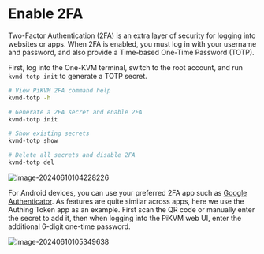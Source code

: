 # Enable 2FA

Two-Factor Authentication (2FA) is an extra layer of security for logging into websites or apps. When 2FA is enabled, you must log in with your username and password, and also provide a Time-based One-Time Password (TOTP).

First, log into the One-KVM terminal, switch to the root account, and run `kvmd-totp init` to generate a TOTP secret.

```bash
# View PiKVM 2FA command help
kvmd-totp -h

# Generate a 2FA secret and enable 2FA
kvmd-totp init

# Show existing secrets
kvmd-totp show

# Delete all secrets and disable 2FA
kvmd-totp del
```

![image-20240610104228226](../img/image-20240610104228226.png)

For Android devices, you can use your preferred 2FA app such as [Google Authenticator](https://play.google.com/store/apps/details?id=com.google.android.apps.authenticator2). As features are quite similar across apps, here we use the Authing Token app as an example. First scan the QR code or manually enter the secret to add it, then when logging into the PiKVM web UI, enter the additional 6-digit one-time password.

![image-20240610105349638](../img/image-20240610105349638.png)


